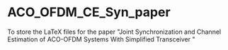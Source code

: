 # ACO_OFDM_CE_Syn_paper

To store the LaTeX files for the paper "Joint Synchronization and Channel Estimation of ACO-OFDM Systems With Simplified Transceiver "